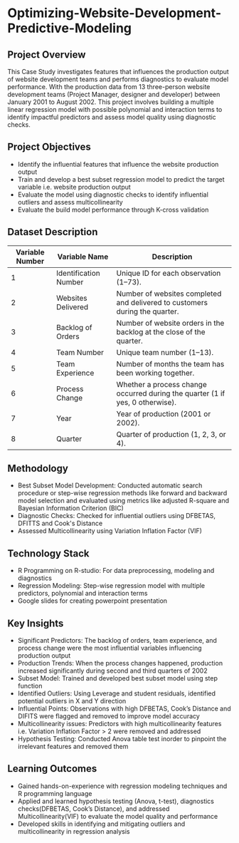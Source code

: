 # Optimizing-Website-Development-Predictive-Modeling
## Project Overview
This Case Study investigates features that influences the production output of website development teams and performs diagnostics to evaluate model performance. With the production data from 13 three-person website development teams (Project Manager, designer and developer) between January 2001 to August 2002. This project involves building a multiple linear regression model with possible polynomial and interaction terms to identify impactful predictors and assess model quality using diagnostic checks.

## Project Objectives
- Identify the influential features that influence the website production output
- Train and develop a best subset regression model to predict the target variable i.e. website production output
- Evaluate the model using diagnostic checks to identify influential outliers and assess multicollinearity
- Evaluate the build model performance through K-cross validation

## Dataset Description
| Variable Number | Variable Name        | Description                                                              |
|------------------|----------------------|--------------------------------------------------------------------------|
| 1                | Identification Number | Unique ID for each observation (1–73).                                   |
| 2                | Websites Delivered    | Number of websites completed and delivered to customers during the quarter. |
| 3                | Backlog of Orders     | Number of website orders in the backlog at the close of the quarter.      |
| 4                | Team Number           | Unique team number (1–13).                                               |
| 5                | Team Experience       | Number of months the team has been working together.                      |
| 6                | Process Change        | Whether a process change occurred during the quarter (1 if yes, 0 otherwise). |
| 7                | Year                  | Year of production (2001 or 2002).                                       |
| 8                | Quarter               | Quarter of production (1, 2, 3, or 4).                                   |

## Methodology
- Best Subset Model Development: Conducted automatic search procedure or step-wise regression methods like forward and backward model selection and evaluated using metrics like adjusted R-square and Bayesian Information Criterion (BIC)
- Diagnostic Checks: Checked for influential outliers using DFBETAS, DFITTS and Cook's Distance
- Assessed Multicollinearity using Variation Inflation Factor (VIF)

## Technology Stack
- R Programming on R-studio: For data preprocessing, modeling and diagnostics
- Regression Modeling: Step-wise regression model with multiple predictors, polynomial and interaction terms
- Google slides for creating powerpoint presentation

## Key Insights
- Significant Predictors: The backlog of orders, team experience, and process change were the most influential variables influencing production output
- Production Trends: When the process changes happened, production increased significantly during second and third quarters of 2002
- Subset Model: Trained and developed best subset model using step function
- Identified Outliers: Using Leverage and student residuals, identified potential outliers in X and Y direction
- Influential Points: Observations with high DFBETAS, Cook’s Distance and DIFITS were flagged and removed to improve model accuracy
- Multicollinearity issues: Predictors with high multicollinearity features i.e. Variation Inflation Factor > 2 were removed and addressed
- Hypothesis Testing: Conducted Anova table test inorder to pinpoint the irrelevant features and removed them

## Learning Outcomes
- Gained hands-on-experience with regression modeling techniques and R programming language
- Applied and learned hypothesis testing (Anova, t-test), diagnostics checks(DFBETAS, Cook’s Distance), and addressed Multicollinearity(VIF) to evaluate the model quality and performance
- Developed skills in identifying and mitigating outliers and multicollinearity in regression analysis
